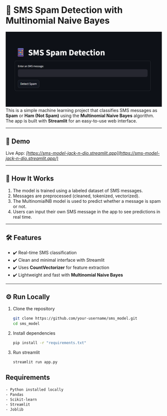 # 📩 SMS Spam Detection with Multinomial Naive Bayes


![Image Preview](images\preview.png)
This is a simple machine learning project that classifies SMS messages as **Spam** or **Ham (Not Spam)** using the **Multinomial Naive Bayes** algorithm. The app is built with **Streamlit** for an easy-to-use web interface.

---

## 🚀 Demo

Live App: _[https://sms-model-jack-n-dio.streamlit.app](https://sms-model-jack-n-dio.streamlit.app/)_


---

## 🧠 How It Works

1. The model is trained using a labeled dataset of SMS messages.
2. Messages are preprocessed (cleaned, tokenized, vectorized).
3. The MultinomialNB model is used to predict whether a message is spam or not.
4. Users can input their own SMS message in the app to see predictions in real time.

---

## 🛠 Features

- ✔️ Real-time SMS classification
- ✔️ Clean and minimal interface with Streamlit
- ✔️ Uses **CountVectorizer** for feature extraction
- ✔️ Lightweight and fast with **Multinomial Naive Bayes**


---

## ⚙️ Run Locally

1. Clone the repository
    ```bash
    git clone https://github.com/your-username/sms_model.git
    cd sms_model
    ```

2. Install dependencies
    ```bash
    pip install -r "requirements.txt"
    ```

3. Run streamlit
    ```bash
    streamlit run app.py
    ```

## Requirements

    - Python installed locally
    - Pandas
    - Scikit-learn
    - Streamlit
    - Joblib
